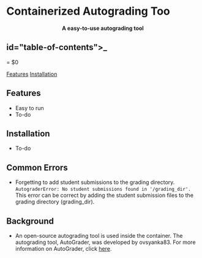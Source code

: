 <h1>Containerized Autograding Too</h1>
<p align="center">
  <b>A easy-to-use autograding tool</b>
</p>

<h2> id="table-of-contents">_</h2> = $0
<p>
  <a href="#/?id=features">Features</a>
  <a href="#/?id=installation">Installation</a>
</p>



## Features

* Easy to run
* To-do

## Installation

* To-do

## Common Errors

* Forgetting to add student submissions to the grading directory. <br>```AutograderError: No student submissions found in '/grading_dir'.```<br>
This error can be correct by adding the student submission files to the grading directory (grading_dir).

## Background

* An open-source autograding tool is used inside the container. The autograding tool, AutoGrader, was developed by ovsyanka83. For more information on AutoGrader, click [here](https://ovsyanka83.github.io/autograder/#/?id=usage).
